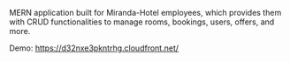 MERN application built for Miranda-Hotel employees, which provides them with CRUD functionalities to manage rooms, bookings, users, offers, and more.

Demo: https://d32nxe3pkntrhg.cloudfront.net/